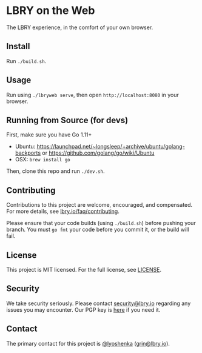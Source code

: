 # LBRY on the Web

The LBRY experience, in the comfort of your own browser.


## Install

Run `./build.sh`.


## Usage

Run using `./lbryweb serve`, then open `http://localhost:8080` in your browser.  


## Running from Source (for devs)

First, make sure you have Go 1.11+

- Ubuntu: https://launchpad.net/~longsleep/+archive/ubuntu/golang-backports or https://github.com/golang/go/wiki/Ubuntu
- OSX: `brew install go`
 
Then, clone this repo and run `./dev.sh`.


## Contributing

Contributions to this project are welcome, encouraged, and compensated. For more details, see [lbry.io/faq/contributing](https://lbry.io/faq/contributing).

Please ensure that your code builds (using `./build.sh`) before pushing your branch. You must `go fmt` your code before you commit it, or the build will fail.


## License

This project is MIT licensed. For the full license, see [LICENSE](LICENSE).


## Security

We take security seriously. Please contact security@lbry.io regarding any issues you may encounter.
Our PGP key is [here](https://keybase.io/lbry/key.asc) if you need it.


## Contact

The primary contact for this project is [@lyoshenka](https://github.com/lyoshenka) (grin@lbry.io).


